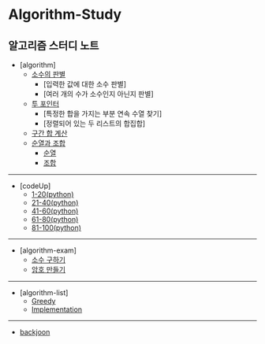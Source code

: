 # Algorithm-Study
알고리즘 스터디 노트
---
* [algorithm]
  * [소수의 판별](https://github.com/thkim0118/Algorithm-Study/blob/main/algorithm/primeNumber.md)
    * [입력한 값에 대한 소수 판별]
    * [여러 개의 수가 소수인지 아닌지 판별]
  * [투 포인터](https://github.com/thkim0118/Algorithm-Study/blob/main/algorithm/primeNumber.md#투-포인터)
    * [특정한 합을 가지는 부분 연속 수열 찾기]
    * [정렬되어 있는 두 리스트의 합집합]
  * [구간 합 계산](https://github.com/thkim0118/Algorithm-Study/blob/main/algorithm/arraySum.md)
  * [순열과 조합](https://github.com/thkim0118/Algorithm-Study/blob/main/algorithm/permutation_combination.md)
    * [순열](https://github.com/thkim0118/Algorithm-Study/blob/main/algorithm/permutation_combination.md#순열)
    * [조합](https://github.com/thkim0118/Algorithm-Study/blob/main/algorithm/permutation_combination.md#조합)
---
* [codeUp]
  * [1-20(python)](https://github.com/thkim0118/Algorithm-Study/blob/main/codeUp/1-20(python).md)
  * [21-40(python)](https://github.com/thkim0118/Algorithm-Study/blob/main/codeUp/21-40(python).md)
  * [41-60(python)](https://github.com/thkim0118/Algorithm-Study/blob/main/codeUp/41-60(python).md)
  * [61-80(python)](https://github.com/thkim0118/Algorithm-Study/blob/main/codeUp/61-80(python).md)
  * [81-100(python)](https://github.com/thkim0118/Algorithm-Study/blob/main/codeUp/81-100(python).md)
---
* [algorithm-exam]
  * [소수 구하기](https://github.com/thkim0118/Algorithm-Study/blob/main/algorithm-exam/getPrimeNumber.md)
  * [암호 만들기](https://github.com/thkim0118/Algorithm-Study/blob/main/algorithm-exam/makePassword.md)
---
* [algorithm-list]
  * [Greedy](https://github.com/thkim0118/Algorithm-Study/blob/main/algorithm-list/Greedy.md)
  * [Implementation](https://github.com/thkim0118/Algorithm-Study/blob/main/algorithm-list/Implementation.md)
---
* [backjoon](https://github.com/thkim0118/Algorithm-Study/tree/main/backjoon)
